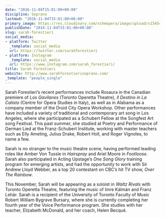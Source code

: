 ```yaml
---
date: "2016-11-04T15:01:00+00:00"
discipline: Soprano
lastmod: "2016-11-04T15:01:00+00:00"
primary_image: https://res.cloudinary.com/schmopera/image/upload/v1545409169/media/webhook-uploads/1478271668372/2016-11-04---Sarah-Forestieri.jpg.jpg
publishDate: "2016-11-04T15:01:00+00:00"
slug: sarah-forestieri
social_media:
- platform: Twitter
  _template: social_media
  url: https://twitter.com/sarahforestieri
- platform: Instagram
  _template: social_media
  url: https://www.instagram.com/sarah_forestieri/
title: Sarah Forestieri
website: http://www.sarahforestierisoprano.com/
_template: "people_single"
---
```


Sarah Forestieri’s recent performances include Rosaura in the Canadian premiere of *Los Gavilanes* (Toronto Operetta Theatre), *Il Destino in La Calisto* (Centre for Opera Studies in Italy), as well as in Alabama as a company member of the Druid City Opera Workshop. Other performances have included a variety of traditional and contemporary art song in Los Angeles, where she participated as a Schubert Fellow at the Songfest Art song Festival. This past summer, she studied at Poetry and Performance of German Lied at the Franz-Schubert Institute, working with master teachers such as Elly Ameling, Julius Drake, Robert Holl, and Roger Vignoles, to name a few. 

Sarah is no stranger to the music theatre scene, having performed leading roles like Amber Von Tussle in *Hairspray* and Ariel Moore in *Footloose*. Sarah also participated in Acting Upstage’s *One Song Glory* training program for emerging artists, and had the opportunity to work with Sir Andrew Lloyd Webber, as a top 20 contestant on CBC’s hit TV show, *Over The Rainbow*. 

This November, Sarah will be appearing as a soloist in *Waltz Rivals* with Toronto Operetta Theatre, featuring the music of Imre Kálmán and Franz Lehár. Sarah is a recipient of the University of Toronto Faculty of Music Robert William Bygrave Bursary, where she is currently completing her fourth year of the Voice Performance program. She studies with her teacher, Elizabeth McDonald, and her coach, Helen Becqué.
